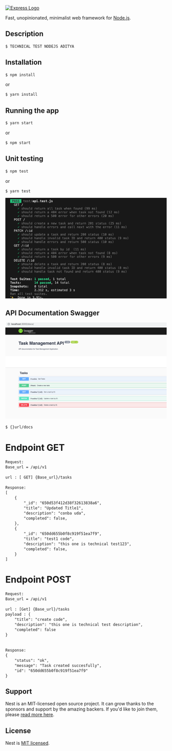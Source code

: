 [![Express Logo](https://i.cloudup.com/zfY6lL7eFa-3000x3000.png)](http://expressjs.com/)

  Fast, unopinionated, minimalist web framework for [Node.js](http://nodejs.org).
  
## Description
```bash
$ TECHNICAL TEST NODEJS ADITYA
```

## Installation

```bash
$ npm install
```
or

```bash
$ yarn install
```

## Running the app

```bash
$ yarn start
```
or
```bash
$ npm start
```
## Unit testing

```bash
$ npm test
```
or
```bash
$ yarn test
```
![Alt text](img/unit-test.png)

## API Documentation Swagger
![Alt text](img/api-docs.png)
```bash
$ {}url/docs
```

# Endpoint  GET
```
Request: 
Base_url = /api/v1

url : [ GET] {Base_url}/tasks

Response:
[
    {
        "_id": "650d53f412d38f32613838a6",
        "title": "Updated Title1",
        "description": "conba uda",
        "completed": false,
    },
    {
        "_id": "650dd655b0f8c919f51ea7f9",
        "title": "test1 code",
        "description": "this one is technical test123",
        "completed": false,
    }
]
```
# Endpoint POST
```
Request: 
Base_url = /api/v1

url : [Get] {Base_url}/tasks
payload : {
    "title": "create code",
    "description": "this one is technical test description",
    "completed": false
}


Response:
{
    "status": "ok",
    "message": "Task created succesfully",
    "id": "650dd655b0f8c919f51ea7f9"
}
```
## Support

Nest is an MIT-licensed open source project. It can grow thanks to the sponsors and support by the amazing backers. If you'd like to join them, please [read more here](https://docs.nestjs.com/support).

## License

Nest is [MIT licensed](LICENSE).

